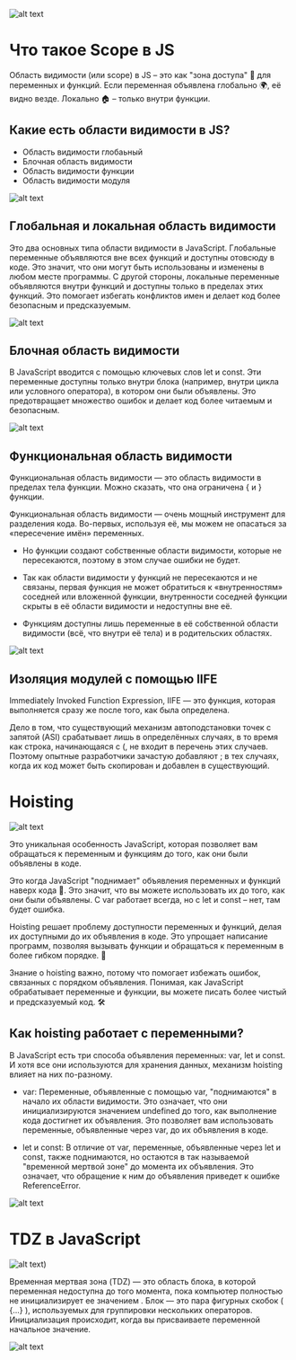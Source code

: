 ![alt text](image-1.png)

# Что такое Scope в JS

Область видимости (или scope) в JS – это как "зона доступа" 🚧 для переменных и функций. Если переменная объявлена глобально 🌍, её видно везде. Локально 🏠 – только внутри функции.


## Какие есть области видимости в JS?

* Область видимости глобаьный
* Блочная область видимости 
* Область видимости функции 
* Область видимости модуля 

![alt text](image.png)

 ## Глобальная и локальная область видимости 

Это два основных типа области видимости в JavaScript. Глобальные переменные объявляются вне всех функций и доступны отовсюду в коде. Это значит, что они могут быть использованы и изменены в любом месте программы. С другой стороны, локальные переменные объявляются внутри функций и доступны только в пределах этих функций. Это помогает избегать конфликтов имен и делает код более безопасным и предсказуемым.

![alt text](image-2.png)

## Блочная область видимости
 
В JavaScript вводится с помощью ключевых слов let и const. Эти переменные доступны только внутри блока (например, внутри цикла или условного оператора), в котором они были объявлены. Это предотвращает множество ошибок и делает код более читаемым и безопасным.

![alt text](image-3.png)

## Функциональная область видимости 
Функциональная область видимости — это область видимости в пределах тела функции. Можно сказать, что она ограничена { и } функции.

Функциональная область видимости — очень мощный инструмент для разделения кода. Во-первых, используя её, мы можем не опасаться за «пересечение имён» переменных.

* Но функции создают собственные области видимости, которые не пересекаются, поэтому в этом случае ошибки не будет.

* Так как области видимости у функций не пересекаются и не связаны, первая функция не может обратиться к «внутренностям» соседней или вложенной функции, внутренности соседней функции скрыты в её области видимости и недоступны вне её.

* Функциям доступны лишь переменные в её собственной области видимости (всё, что внутри её тела) и в родительских областях.

![alt text](image-4.png)

## Изоляция модулей с помощью IIFE 
Immediately Invoked Function Expression, IIFE — это функция, которая выполняется сразу же после того, как была определена.

Дело в том, что существующий механизм автоподстановки точек с запятой (ASI) срабатывает лишь в определённых случаях, в то время как строка, начинающаяся с (, не входит в перечень этих случаев. Поэтому опытные разработчики зачастую добавляют ; в тех случаях, когда их код может быть скопирован и добавлен в существующий.


# Hoisting 

![alt text](image-6.png)

Это уникальная особенность JavaScript, которая позволяет вам обращаться к переменным и функциям до того, как они были объявлены в коде.

Это когда JavaScript "поднимает" объявления переменных и функций наверх кода 🚀. Это значит, что вы можете использовать их до того, как они были объявлены. С var работает всегда, но с let и const – нет, там будет ошибка.

Hoisting решает проблему доступности переменных и функций, делая их доступными до их объявления в коде. Это упрощает написание программ, позволяя вызывать функции и обращаться к переменным в более гибком порядке. 🔄

Знание о hoisting важно, потому что помогает избежать ошибок, связанных с порядком объявления. Понимая, как JavaScript обрабатывает переменные и функции, вы можете писать более чистый и предсказуемый код. 🛠️

## Как hoisting работает с переменными?

В JavaScript есть три способа объявления переменных: var, let и const. И хотя все они используются для хранения данных, механизм hoisting влияет на них по-разному.

* var: Переменные, объявленные с помощью var, "поднимаются" в начало их области видимости. Это означает, что они инициализируются значением undefined до того, как выполнение кода достигнет их объявления. Это позволяет вам использовать переменные, объявленные через var, до их объявления в коде.

* let и const: В отличие от var, переменные, объявленные через let и const, также поднимаются, но остаются в так называемой "временной мертвой зоне" до момента их объявления. Это означает, что обращение к ним до объявления приведет к ошибке ReferenceError.

![alt text](image-5.png)

# TDZ в JavaScript

![alt text](image-7.png))

Временная мертвая зона (TDZ) — это область блока, в которой переменная недоступна до того момента, пока компьютер полностью не инициализирует ее значением . Блок — это пара фигурных скобок ( {...} ), используемых для группировки нескольких операторов. Инициализация происходит, когда вы присваиваете переменной начальное значение.


![alt text](image-8.png)
